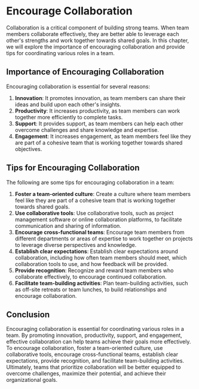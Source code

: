 # Encourage Collaboration

Collaboration is a critical component of building strong teams. When team members collaborate effectively, they are better able to leverage each other's strengths and work together towards shared goals. In this chapter, we will explore the importance of encouraging collaboration and provide tips for coordinating various roles in a team.

## Importance of Encouraging Collaboration

Encouraging collaboration is essential for several reasons:

1. **Innovation**: It promotes innovation, as team members can share their ideas and build upon each other's insights.
2. **Productivity**: It increases productivity, as team members can work together more efficiently to complete tasks.
3. **Support**: It provides support, as team members can help each other overcome challenges and share knowledge and expertise.
4. **Engagement**: It increases engagement, as team members feel like they are part of a cohesive team that is working together towards shared objectives.

## Tips for Encouraging Collaboration

The following are some tips for encouraging collaboration in a team:

1. **Foster a team-oriented culture**: Create a culture where team members feel like they are part of a cohesive team that is working together towards shared goals.
2. **Use collaborative tools**: Use collaborative tools, such as project management software or online collaboration platforms, to facilitate communication and sharing of information.
3. **Encourage cross-functional teams**: Encourage team members from different departments or areas of expertise to work together on projects to leverage diverse perspectives and knowledge.
4. **Establish clear expectations**: Establish clear expectations around collaboration, including how often team members should meet, which collaboration tools to use, and how feedback will be provided.
5. **Provide recognition**: Recognize and reward team members who collaborate effectively, to encourage continued collaboration.
6. **Facilitate team-building activities**: Plan team-building activities, such as off-site retreats or team lunches, to build relationships and encourage collaboration.

## Conclusion

Encouraging collaboration is essential for coordinating various roles in a team. By promoting innovation, productivity, support, and engagement, effective collaboration can help teams achieve their goals more effectively. To encourage collaboration, foster a team-oriented culture, use collaborative tools, encourage cross-functional teams, establish clear expectations, provide recognition, and facilitate team-building activities. Ultimately, teams that prioritize collaboration will be better equipped to overcome challenges, maximize their potential, and achieve their organizational goals.
